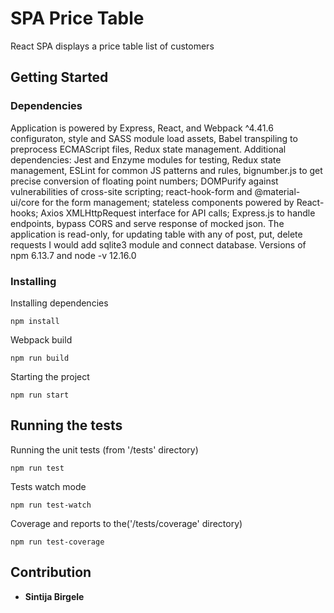 # SPA Price Table
React SPA displays a price table list of customers
## Getting Started

### Dependencies
Application is powered by Express, React, and Webpack ^4.41.6 configuraton, style and SASS module load assets, Babel transpiling to preprocess ECMAScript files, Redux state management. Additional dependencies: Jest and Enzyme modules for testing, Redux state management, ESLint for common JS patterns and rules, bignumber.js to get precise conversion of floating point numbers; DOMPurify against vulnerabilities of cross-site scripting; react-hook-form and @material-ui/core for the form management; stateless components powered by React-hooks; Axios XMLHttpRequest interface for API calls; Express.js to handle endpoints, bypass CORS and serve response of mocked json. The application is read-only, for updating table with any of post, put, delete requests I would add sqlite3 module and connect database. Versions of npm 6.13.7 and node -v 12.16.0

### Installing

Installing dependencies

```
npm install
```
Webpack build
```
npm run build
```
Starting the project
```
npm run start
```

## Running the tests
Running the unit tests (from '/tests' directory)
```
npm run test
```
Tests watch mode
```
npm run test-watch
```
Coverage and reports to the('/tests/coverage' directory)
```
npm run test-coverage
```

## Contribution

* **Sintija Birgele**

